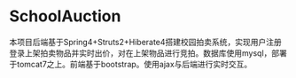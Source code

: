 # SchoolAuction

本项目后端基于Spring4+Struts2+Hiberate4搭建校园拍卖系统，实现用户注册登录上架拍卖物品并实时出价，对在上架物品进行竞拍。数据库使用mysql，部署于tomcat7之上。前端基于bootstrap。使用ajax与后端进行实时交互。
